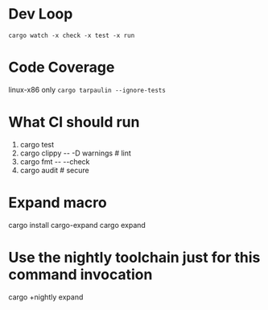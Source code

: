 
# Dev Loop
`cargo watch -x check -x test -x run`
# Code Coverage 
linux-x86 only
`cargo tarpaulin --ignore-tests`
# What CI should run
1. cargo test
2. cargo clippy -- -D warnings # lint
3. cargo fmt -- --check
4. cargo audit # secure

# Expand macro
cargo install cargo-expand
cargo expand
# Use the nightly toolchain just for this command invocation
cargo +nightly expand
